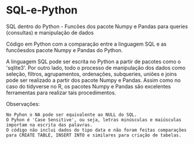 # SQL-e-Python

SQL dentro do Python - Funcões dos pacote Numpy e Pandas para queries (consultas) e manipulação de dados

Código em Python com a comparação entre a linguagem SQL e as funcõesdos pacote Numpy e Pandas do Python.

A linguagem SQL pode ser escrita no Python a partir de pacotes como o 'sqlite3'. Por outro lado, todo o processo de manipulação dos dados como seleção, filtros, agrupamentos, ordenações, subqueries, uniões e joins pode ser realizado a partir dos pacote Numpy e Pandas. Assim como no caso do tidyverse no R, os pacotes Numpy e Pandas são excelentes ferramentas para realizar tais procedimentos. 

Observações:

    No Pyhon o NA pode ser equivalente ao NULL do SQL.
    O Pyhon é 'Case Sensitive', ou seja, letras minúsculas e maiúsculas importam na escrita das palavras.
    O código não inclui dados do tipo data e não foram feitas comparações para CREATE TABLE, INSERT INTO e similares para criação de tabelas.

